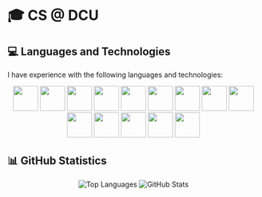 # 🎓 CS @ DCU
## 💻 Languages and Technologies

I have experience with the following languages and technologies:

<div align="center">
  <img src="https://cdn.jsdelivr.net/gh/devicons/devicon/icons/python/python-original.svg" height="50px" width="50px"/> 
  <img src="https://cdn.jsdelivr.net/gh/devicons/devicon/icons/c/c-original.svg" height="50px" width="50px"/>
  <img src="https://cdn.jsdelivr.net/gh/devicons/devicon/icons/java/java-original.svg" height="50px" width="50px"/> 
  <img src="https://cdn.jsdelivr.net/gh/devicons/devicon/icons/mysql/mysql-original.svg" height="50px" width="50px"/>
  <img src="https://cdn.jsdelivr.net/gh/devicons/devicon/icons/nodejs/nodejs-original.svg" height="50px" width="50px"/>
  <img src="https://cdn.jsdelivr.net/gh/devicons/devicon/icons/react/react-original.svg" height="50px" width="50px"/>
  <img src="https://cdn.jsdelivr.net/gh/devicons/devicon/icons/javascript/javascript-original.svg" height="50px" width="50px"/>
  <img src="https://cdn.jsdelivr.net/gh/devicons/devicon/icons/html5/html5-original.svg" height="50px" width="50px"/>
  <img src="https://cdn.jsdelivr.net/gh/devicons/devicon/icons/css3/css3-original.svg" height="50px" width="50px"/> 
  <img src="https://cdn.jsdelivr.net/gh/devicons/devicon/icons/prolog/prolog-original.svg" height="50px" width="50px"/>
  <img src="https://cdn.jsdelivr.net/gh/devicons/devicon/icons/r/r-original.svg" height="50px" width="50px"/>
  <img src="https://cdn.jsdelivr.net/gh/devicons/devicon/icons/git/git-original.svg" height="50px" width="50px"/>
  <img src="https://cdn.jsdelivr.net/gh/devicons/devicon/icons/github/github-original.svg" height="50px" width="50px"/>
  <img src="https://cdn.jsdelivr.net/gh/devicons/devicon/icons/docker/docker-original.svg" height="50px" width="50px"/>
</div>

## 📊 GitHub Statistics

<div align="center">
  <img src="https://github-readme-stats.vercel.app/api/top-langs/?username=type0-1&layout=compact" alt="Top Languages" />
  <img src="https://github-readme-stats.vercel.app/api?username=type0-1&show_icons=true&theme=radical" alt="GitHub Stats" />
</div>
